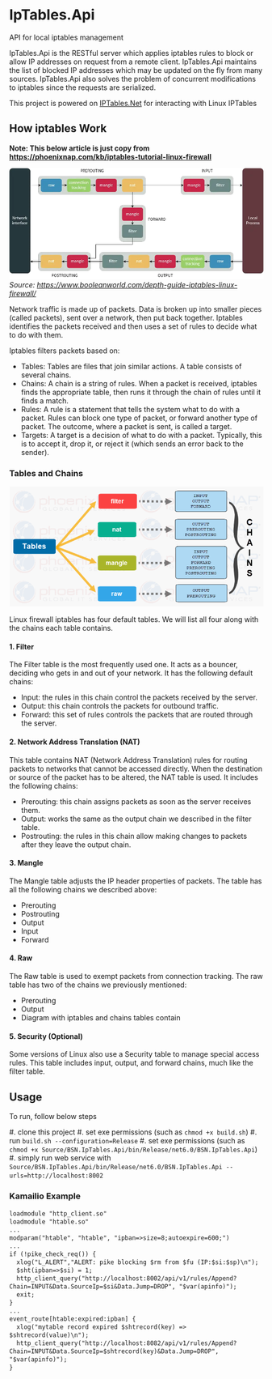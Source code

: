 # IpTables.Api
API for local iptables management

IpTables.Api is the RESTful server which applies iptables rules to block or allow IP addresses on request from a remote client.
IpTables.Api maintains the list of blocked IP addresses which may be updated on the fly from many sources.
IpTables.Api also solves the problem of concurrent modifications to iptables since the requests are serialized.

This project is powered on [IPTables.Net](https://github.com/splitice/IPTables.Net) for interacting with Linux IPTables

## How iptables Work

**Note: This below article is just copy from https://phoenixnap.com/kb/iptables-tutorial-linux-firewall**

![IpTablesFlow](Document/IpTablesWorkFlow.webp "IpTables Work Flow")
*Source: https://www.booleanworld.com/depth-guide-iptables-linux-firewall/*

Network traffic is made up of packets. Data is broken up into smaller pieces (called packets), sent over a network, then put back together. Iptables identifies the packets received and then uses a set of rules to decide what to do with them.

Iptables filters packets based on:

* Tables: Tables are files that join similar actions. A table consists of several chains.
* Chains: A chain is a string of rules. When a packet is received, iptables finds the appropriate table, then runs it through the chain of rules until it finds a match.
* Rules: A rule is a statement that tells the system what to do with a packet. Rules can block one type of packet, or forward another type of packet. The outcome, where a packet is sent, is called a target.
* Targets: A target is a decision of what to do with a packet. Typically, this is to accept it, drop it, or reject it (which sends an error back to the sender).

### Tables and Chains

![diagram](Document/iptables-diagram.png "IpTables Tables and Chain")

Linux firewall iptables has four default tables. We will list all four along with the chains each table contains.

#### 1. Filter

The Filter table is the most frequently used one. It acts as a bouncer, deciding who gets in and out of your network. It has the following default chains:

* Input: the rules in this chain control the packets received by the server.
* Output: this chain controls the packets for outbound traffic.
* Forward: this set of rules controls the packets that are routed through the server.
 
#### 2. Network Address Translation (NAT)

This table contains NAT (Network Address Translation) rules for routing packets to networks that cannot be accessed directly. When the destination or source of the packet has to be altered, the NAT table is used. It includes the following chains:

* Prerouting: this chain assigns packets as soon as the server receives them.
* Output: works the same as the output chain we described in the filter table.
* Postrouting: the rules in this chain allow making changes to packets after they leave the output chain.

#### 3. Mangle

The Mangle table adjusts the IP header properties of packets. The table has all the following chains we described above:

* Prerouting
* Postrouting
* Output
* Input
* Forward

#### 4. Raw

The Raw table is used to exempt packets from connection tracking. The raw table has two of the chains we previously mentioned:

* Prerouting
* Output
* Diagram with iptables and chains tables contain

#### 5. Security (Optional)

Some versions of Linux also use a Security table to manage special access rules. This table includes input, output, and forward chains, much like the filter table.

## Usage

To run, follow below steps

#. clone this project
#. set exe permissions (such as `chmod +x build.sh`)
#. run `build.sh --configuration=Release`
#. set exe permissions (such as `chmod +x Source/BSN.IpTables.Api/bin/Release/net6.0/BSN.IpTables.Api`)
#. simply run web service with `Source/BSN.IpTables.Api/bin/Release/net6.0/BSN.IpTables.Api --urls=http://localhost:8002`

### Kamailio Example
```kamailio
loadmodule "http_client.so"
loadmodule "htable.so"
... 
modparam("htable", "htable", "ipban=>size=8;autoexpire=600;")
... 
if (!pike_check_req()) {
  xlog("L_ALERT","ALERT: pike blocking $rm from $fu (IP:$si:$sp)\n");
  $sht(ipban=>$si) = 1;
  http_client_query("http://localhost:8002/api/v1/rules/Append?Chain=INPUT&Data.SourceIp=$si&Data.Jump=DROP", "$var(apinfo)");
  exit;
}
... 
event_route[htable:expired:ipban] {
  xlog("mytable record expired $shtrecord(key) => $shtrecord(value)\n");
  http_client_query("http://localhost:8082/api/v1/rules/Append?Chain=INPUT&Data.SourceIp=$shtrecord(key)&Data.Jump=DROP", "$var(apinfo)");
}
```
